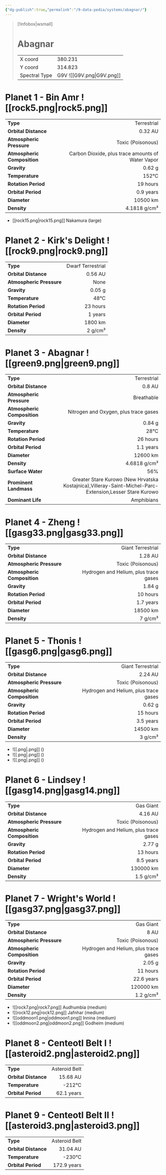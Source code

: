 ```yaml
---
{"dg-publish":true,"permalink":"/9-data-pedia/systems/abagnar/"}
---
```


> [!infobox|wsmall]
> # Abagnar
> | | |
> | - | - |
> | X coord | 380.231 |
> | Y coord| 314.823 |
> | Spectral Type | G9V ![[G9V.png\|G9V.png]] |

# Planet 1 - Bin Amr ![[rock5.png\|rock5.png]]
|                             |                           |
| --------------------------- | -------------------------:|
| **Type**                    |             Terrestrial |
| **Orbital Distance**        |   0.32 AU |
| **Atmospheric Pressure**    |       Toxic (Poisonous) |
| **Atmospheric Composition** |      Carbon Dioxide, plus trace amounts of Water Vapor |
| **Gravity**                 |        0.62 g |
| **Temperature**             |    152°C |
| **Rotation Period**         |  19 hours |
| **Orbital Period** | 0.9 years |
| **Diameter**                |      10500 km | 
| **Density**                 |    4.1818 g/cm³ |



- [[rock15.png\|rock15.png]] Nakamura (large)

# Planet 2 - Kirk's Delight ![[rock9.png\|rock9.png]]
|                             |                           |
| --------------------------- | -------------------------:|
| **Type**                    |             Dwarf Terrestrial |
| **Orbital Distance**        |   0.56 AU |
| **Atmospheric Pressure**    |       None |
| **Gravity**                 |        0.05 g |
| **Temperature**             |    48°C |
| **Rotation Period**         |  23 hours |
| **Orbital Period** | 1 years |
| **Diameter**                |      1800 km | 
| **Density**                 |    2 g/cm³ |





# Planet 3 - Abagnar ![[green9.png\|green9.png]]
|                             |                           |
| --------------------------- | -------------------------:|
| **Type**                    |             Terrestrial |
| **Orbital Distance**        |   0.8 AU |
| **Atmospheric Pressure**    |       Breathable |
| **Atmospheric Composition** |      Nitrogen and Oxygen, plus trace gases |
| **Gravity**                 |        0.84 g |
| **Temperature**             |    28°C |
| **Rotation Period**         |  26 hours |
| **Orbital Period** | 1.1 years |
| **Diameter**                |      12600 km | 
| **Density**                 |    4.6818 g/cm³ |
| **Surface Water**           |           56% | 
| **Prominent Landmass**      |         Greater Stare Kurowo (New Hrvatska Kostajnica),Villeray-Saint-Michel-Parc-Extension,Lesser Stare Kurowo | 
| **Dominant Life**           |         Amphibians |





# Planet 4 - Zheng ![[gasg33.png\|gasg33.png]]
|                             |                           |
| --------------------------- | -------------------------:|
| **Type**                    |             Giant Terrestrial |
| **Orbital Distance**        |   1.28 AU |
| **Atmospheric Pressure**    |       Toxic (Poisonous) |
| **Atmospheric Composition** |      Hydrogen and Helium, plus trace gases |
| **Gravity**                 |        1.84 g |
| **Rotation Period**         |  10 hours |
| **Orbital Period** | 1.7 years |
| **Diameter**                |      18500 km | 
| **Density**                 |    7 g/cm³ |





# Planet 5 - Thonis ![[gasg6.png\|gasg6.png]]
|                             |                           |
| --------------------------- | -------------------------:|
| **Type**                    |             Giant Terrestrial |
| **Orbital Distance**        |   2.24 AU |
| **Atmospheric Pressure**    |       Toxic (Poisonous) |
| **Atmospheric Composition** |      Hydrogen and Helium, plus trace gases |
| **Gravity**                 |        0.62 g |
| **Rotation Period**         |  15 hours |
| **Orbital Period** | 3.5 years |
| **Diameter**                |      14500 km | 
| **Density**                 |    3 g/cm³ |



- ![[.png\|.png]]  ()
- ![[.png\|.png]]  ()
- ![[.png\|.png]]  ()


# Planet 6 - Lindsey ![[gasg14.png\|gasg14.png]]
|                             |                           |
| --------------------------- | -------------------------:|
| **Type**                    |             Gas Giant |
| **Orbital Distance**        |   4.16 AU |
| **Atmospheric Pressure**    |       Toxic (Poisonous) |
| **Atmospheric Composition** |      Hydrogen and Helium, plus trace gases |
| **Gravity**                 |        2.77 g |
| **Rotation Period**         |  13 hours |
| **Orbital Period** | 8.5 years |
| **Diameter**                |      130000 km | 
| **Density**                 |    1.5 g/cm³ |





# Planet 7 - Wright's World ![[gasg37.png\|gasg37.png]]
|                             |                           |
| --------------------------- | -------------------------:|
| **Type**                    |             Gas Giant |
| **Orbital Distance**        |   8 AU |
| **Atmospheric Pressure**    |       Toxic (Poisonous) |
| **Atmospheric Composition** |      Hydrogen and Helium, plus trace gases |
| **Gravity**                 |        2.05 g |
| **Rotation Period**         |  11 hours |
| **Orbital Period** | 22.6 years |
| **Diameter**                |      120000 km | 
| **Density**                 |    1.2 g/cm³ |



- ![[rock7.png\|rock7.png]] Audhumbia (medium)
- ![[rock12.png\|rock12.png]] Jafnhar (medium)
- ![[oddmoon1.png\|oddmoon1.png]] Innina (medium)
- ![[oddmoon2.png\|oddmoon2.png]] Godheim (medium)


# Planet 8 - Centeotl Belt I ![[asteroid2.png\|asteroid2.png]]
|                             |                           |
| --------------------------- | -------------------------:|
| **Type**                    |             Asteroid Belt |
| **Orbital Distance**        |   15.68 AU |
| **Temperature**             |    -212°C |
| **Orbital Period** | 62.1 years |





# Planet 9 - Centeotl Belt II ![[asteroid3.png\|asteroid3.png]]
|                             |                           |
| --------------------------- | -------------------------:|
| **Type**                    |             Asteroid Belt |
| **Orbital Distance**        |   31.04 AU |
| **Temperature**             |    -230°C |
| **Orbital Period** | 172.9 years |






